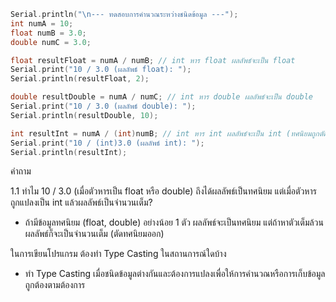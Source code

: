 ``` c
Serial.println("\n--- ทดสอบการคำนวณระหว่างชนิดข้อมูล ---");
int numA = 10;
float numB = 3.0;
double numC = 3.0;

float resultFloat = numA / numB; // int หาร float ผลลัพธ์จะเป็น float
Serial.print("10 / 3.0 (ผลลัพธ์ float): ");
Serial.println(resultFloat, 2);

double resultDouble = numA / numC; // int หาร double ผลลัพธ์จะเป็น double
Serial.print("10 / 3.0 (ผลลัพธ์ double): ");
Serial.println(resultDouble, 10);

int resultInt = numA / (int)numB; // int หาร int ผลลัพธ์จะเป็น int (ทศนิยมถูกตัดทิ้ง)
Serial.print("10 / (int)3.0 (ผลลัพธ์ int): ");
Serial.println(resultInt);
```

คำถาม

1.1 ทำไม 10 / 3.0 (เมื่อตัวหารเป็น float หรือ double) ถึงได้ผลลัพธ์เป็นทศนิยม แต่เมื่อตัวหารถูกแปลงเป็น int แล้วผลลัพธ์เป็นจำนวนเต็ม?
-  ถ้ามีข้อมูลทศนิยม (float, double) อย่างน้อย 1 ตัว ผลลัพธ์จะเป็นทศนิยม แต่ถ้าหาตัวเต็มล้วน ผลลัพธ์ก็จะเป็นจำนวนเต็ม (ตัดทศนิยมออก)

ในการเขียนโปรแกรม ต้องทำ Type Casting ในสถานการณ์ใดบ้าง
-  ทำ Type Casting เมื่อชนิดข้อมูลต่างกันและต้องการแปลงเพื่อให้การคำนวณหรือการเก็บข้อมูลถูกต้องตามต้องการ
